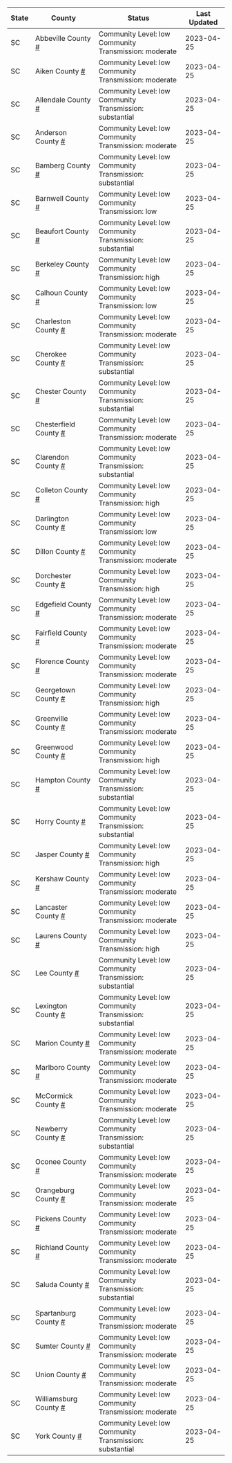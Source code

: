 State | County | Status | Last Updated
--- | --- | --- | --- 
SC | Abbeville County <a href="#abbeville_county">#</a> | <a name="abbeville_county"></a>Community Level: low<br/>Community Transmission: moderate | 2023-04-25
SC | Aiken County <a href="#aiken_county">#</a> | <a name="aiken_county"></a>Community Level: low<br/>Community Transmission: moderate | 2023-04-25
SC | Allendale County <a href="#allendale_county">#</a> | <a name="allendale_county"></a>Community Level: low<br/>Community Transmission: substantial | 2023-04-25
SC | Anderson County <a href="#anderson_county">#</a> | <a name="anderson_county"></a>Community Level: low<br/>Community Transmission: moderate | 2023-04-25
SC | Bamberg County <a href="#bamberg_county">#</a> | <a name="bamberg_county"></a>Community Level: low<br/>Community Transmission: substantial | 2023-04-25
SC | Barnwell County <a href="#barnwell_county">#</a> | <a name="barnwell_county"></a>Community Level: low<br/>Community Transmission: low | 2023-04-25
SC | Beaufort County <a href="#beaufort_county">#</a> | <a name="beaufort_county"></a>Community Level: low<br/>Community Transmission: substantial | 2023-04-25
SC | Berkeley County <a href="#berkeley_county">#</a> | <a name="berkeley_county"></a>Community Level: low<br/>Community Transmission: high | 2023-04-25
SC | Calhoun County <a href="#calhoun_county">#</a> | <a name="calhoun_county"></a>Community Level: low<br/>Community Transmission: low | 2023-04-25
SC | Charleston County <a href="#charleston_county">#</a> | <a name="charleston_county"></a>Community Level: low<br/>Community Transmission: moderate | 2023-04-25
SC | Cherokee County <a href="#cherokee_county">#</a> | <a name="cherokee_county"></a>Community Level: low<br/>Community Transmission: substantial | 2023-04-25
SC | Chester County <a href="#chester_county">#</a> | <a name="chester_county"></a>Community Level: low<br/>Community Transmission: substantial | 2023-04-25
SC | Chesterfield County <a href="#chesterfield_county">#</a> | <a name="chesterfield_county"></a>Community Level: low<br/>Community Transmission: moderate | 2023-04-25
SC | Clarendon County <a href="#clarendon_county">#</a> | <a name="clarendon_county"></a>Community Level: low<br/>Community Transmission: substantial | 2023-04-25
SC | Colleton County <a href="#colleton_county">#</a> | <a name="colleton_county"></a>Community Level: low<br/>Community Transmission: high | 2023-04-25
SC | Darlington County <a href="#darlington_county">#</a> | <a name="darlington_county"></a>Community Level: low<br/>Community Transmission: low | 2023-04-25
SC | Dillon County <a href="#dillon_county">#</a> | <a name="dillon_county"></a>Community Level: low<br/>Community Transmission: moderate | 2023-04-25
SC | Dorchester County <a href="#dorchester_county">#</a> | <a name="dorchester_county"></a>Community Level: low<br/>Community Transmission: high | 2023-04-25
SC | Edgefield County <a href="#edgefield_county">#</a> | <a name="edgefield_county"></a>Community Level: low<br/>Community Transmission: moderate | 2023-04-25
SC | Fairfield County <a href="#fairfield_county">#</a> | <a name="fairfield_county"></a>Community Level: low<br/>Community Transmission: moderate | 2023-04-25
SC | Florence County <a href="#florence_county">#</a> | <a name="florence_county"></a>Community Level: low<br/>Community Transmission: moderate | 2023-04-25
SC | Georgetown County <a href="#georgetown_county">#</a> | <a name="georgetown_county"></a>Community Level: low<br/>Community Transmission: high | 2023-04-25
SC | Greenville County <a href="#greenville_county">#</a> | <a name="greenville_county"></a>Community Level: low<br/>Community Transmission: moderate | 2023-04-25
SC | Greenwood County <a href="#greenwood_county">#</a> | <a name="greenwood_county"></a>Community Level: low<br/>Community Transmission: high | 2023-04-25
SC | Hampton County <a href="#hampton_county">#</a> | <a name="hampton_county"></a>Community Level: low<br/>Community Transmission: substantial | 2023-04-25
SC | Horry County <a href="#horry_county">#</a> | <a name="horry_county"></a>Community Level: low<br/>Community Transmission: substantial | 2023-04-25
SC | Jasper County <a href="#jasper_county">#</a> | <a name="jasper_county"></a>Community Level: low<br/>Community Transmission: high | 2023-04-25
SC | Kershaw County <a href="#kershaw_county">#</a> | <a name="kershaw_county"></a>Community Level: low<br/>Community Transmission: moderate | 2023-04-25
SC | Lancaster County <a href="#lancaster_county">#</a> | <a name="lancaster_county"></a>Community Level: low<br/>Community Transmission: moderate | 2023-04-25
SC | Laurens County <a href="#laurens_county">#</a> | <a name="laurens_county"></a>Community Level: low<br/>Community Transmission: high | 2023-04-25
SC | Lee County <a href="#lee_county">#</a> | <a name="lee_county"></a>Community Level: low<br/>Community Transmission: substantial | 2023-04-25
SC | Lexington County <a href="#lexington_county">#</a> | <a name="lexington_county"></a>Community Level: low<br/>Community Transmission: substantial | 2023-04-25
SC | Marion County <a href="#marion_county">#</a> | <a name="marion_county"></a>Community Level: low<br/>Community Transmission: moderate | 2023-04-25
SC | Marlboro County <a href="#marlboro_county">#</a> | <a name="marlboro_county"></a>Community Level: low<br/>Community Transmission: moderate | 2023-04-25
SC | McCormick County <a href="#mccormick_county">#</a> | <a name="mccormick_county"></a>Community Level: low<br/>Community Transmission: moderate | 2023-04-25
SC | Newberry County <a href="#newberry_county">#</a> | <a name="newberry_county"></a>Community Level: low<br/>Community Transmission: substantial | 2023-04-25
SC | Oconee County <a href="#oconee_county">#</a> | <a name="oconee_county"></a>Community Level: low<br/>Community Transmission: moderate | 2023-04-25
SC | Orangeburg County <a href="#orangeburg_county">#</a> | <a name="orangeburg_county"></a>Community Level: low<br/>Community Transmission: moderate | 2023-04-25
SC | Pickens County <a href="#pickens_county">#</a> | <a name="pickens_county"></a>Community Level: low<br/>Community Transmission: moderate | 2023-04-25
SC | Richland County <a href="#richland_county">#</a> | <a name="richland_county"></a>Community Level: low<br/>Community Transmission: moderate | 2023-04-25
SC | Saluda County <a href="#saluda_county">#</a> | <a name="saluda_county"></a>Community Level: low<br/>Community Transmission: substantial | 2023-04-25
SC | Spartanburg County <a href="#spartanburg_county">#</a> | <a name="spartanburg_county"></a>Community Level: low<br/>Community Transmission: moderate | 2023-04-25
SC | Sumter County <a href="#sumter_county">#</a> | <a name="sumter_county"></a>Community Level: low<br/>Community Transmission: moderate | 2023-04-25
SC | Union County <a href="#union_county">#</a> | <a name="union_county"></a>Community Level: low<br/>Community Transmission: moderate | 2023-04-25
SC | Williamsburg County <a href="#williamsburg_county">#</a> | <a name="williamsburg_county"></a>Community Level: low<br/>Community Transmission: moderate | 2023-04-25
SC | York County <a href="#york_county">#</a> | <a name="york_county"></a>Community Level: low<br/>Community Transmission: substantial | 2023-04-25
